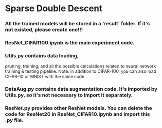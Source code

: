 # Sparse Double Descent

### All the trained models will be stored in a 'result' folder. If it's not existed, please create one!!!
### ResNet_CIFAR100.ipynb is the main experiment code.
### Utils.py contains data loading,  
pruning, training, and all the possible calculations related to neural network training & testing pipeline. Note: in addition to CIFAR-100, you can also load CIFAR-10 or MNIST with the same code.
### DataAug.py contains data augmentation code. It's imported by Utils.py, so it's not necessary to import it separately.
### ResNet.py provides other ResNet models. You can delete the code for ResNet20 in ResNet_CIFAR10.ipynb and import this .py file.
